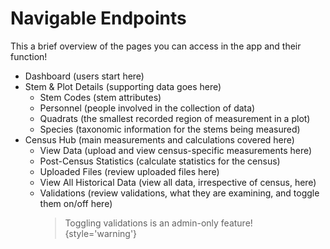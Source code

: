 # Navigable Endpoints

This a brief overview of the pages you can access in the app and their function!

- Dashboard (users start here)
- Stem & Plot Details (supporting data goes here)
  - Stem Codes (stem attributes)
  - Personnel (people involved in the collection of data)
  - Quadrats (the smallest recorded region of measurement in a plot)
  - Species (taxonomic information for the stems being measured)
- Census Hub (main measurements and calculations covered here)
  - View Data (upload and view census-specific measurements here)
  - Post-Census Statistics (calculate statistics for the census)
  - Uploaded Files (review uploaded files here)
  - View All Historical Data (view all data, irrespective of census, here)
  - Validations (review validations, what they are examining, and toggle them on/off here)
    > Toggling validations is an admin-only feature!
    > {style='warning'}
